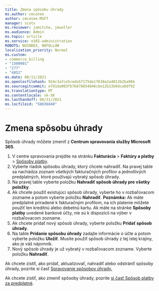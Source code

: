 ```yaml
---
title: Zmena spôsobu úhrady
ms.author: cmcatee
author: cmcatee-MSFT
manager: scotv
ms.reviewer: jamitche, jmueller
ms.audience: Admin
ms.topic: article
ms.service: o365-administration
ROBOTS: NOINDEX, NOFOLLOW
localization_priority: Normal
ms.custom:
- commerce_billing
- "1500001"
- "277"
- "4852"
ms.date: 08/11/2021
ms.openlocfilehash: 924c3afce5ceda57175de1f638a2a4012b2ba96b
ms.sourcegitcommit: e781da003fb7b878854846cbe12b13b9dca8df92
ms.translationtype: MT
ms.contentlocale: sk-SK
ms.lasthandoff: 08/31/2021
ms.locfileid: "58836840"
---
```

# <a name="change-payment-method"></a>Zmena spôsobu úhrady

Spôsob úhrady môžete zmeniť z **Centrum spravovania služby Microsoft 365**.
  
1. V centre spravovania prejdite na stránku **Fakturácia** > **Faktúry a platby** > [Spôsoby platby](https://go.microsoft.com/fwlink/p/?linkid=2018806).
2. Vyberte riadok spôsobu úhrady, ktorý chcete nahradiť. Na pravej table sa nachádza zoznam všetkých fakturačných profilov a jednotlivých predplatných, ktoré používajú vybratý spôsob úhrady.
3. Na pravej table vyberte položku **Nahradiť spôsob úhrady pre všetky položky**.
4. Ak chcete použiť existujúci spôsob úhrady, vyberte ho v rozbaľovacom zozname a potom vyberte položku **Nahradiť**.
    **Poznámka:** Ak máte predplatné priradené k fakturačným profilom, na ich platenie môžete použiť len kreditnú alebo debetnú kartu. Ak máte na stránke **Spôsoby platby** uvedené bankové účty, nie sú k dispozícii na výber v rozbaľovacom zozname.
5. Ak chcete pridať nový spôsob úhrady, vyberte položku **Pridať spôsob úhrady**.
6. Na table **Pridanie spôsobu úhrady** zadajte informácie o účte a potom vyberte položku **Uložiť**. Musíte použiť spôsob úhrady z tej istej krajiny, ako je váš nájomník.
7. Nový spôsob úhrady je už vybratý v rozbaľovacom zozname. Vyberte položku **Nahradiť**.

Ak chcete zistiť, ako pridať, aktualizovať, nahradiť alebo odstrániť spôsoby úhrady, pozrite si časť [Spravovanie spôsobov úhrady.](https://docs.microsoft.com/microsoft-365/commerce/billing-and-payments/manage-payment-methods)

Ak chcete zistiť, ako zmeniť spôsoby úhrady, pozrite [si časť Spôsob platby za predplatné](https://docs.microsoft.com/microsoft-365/commerce/billing-and-payments/pay-for-your-subscription).